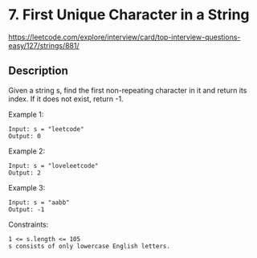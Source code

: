 # 7. First Unique Character in a String
https://leetcode.com/explore/interview/card/top-interview-questions-easy/127/strings/881/

## Description
Given a string s, find the first non-repeating character in it and return its index. If it does not exist, return -1.


Example 1:
```
Input: s = "leetcode"
Output: 0
```

Example 2:
```
Input: s = "loveleetcode"
Output: 2
```

Example 3:
```
Input: s = "aabb"
Output: -1
```

Constraints:
```
1 <= s.length <= 105
s consists of only lowercase English letters.
```